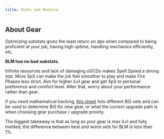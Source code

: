 ```yaml
---
title: Stats and Materia
---
```

## About Gear
Optimizing substats gives the least return on dps when compared to being proficient at your job, having high uptime, handling mechanics efficiently, etc.


**BLM has no bad substats.**

Infinite resources and lack of damaging oGCDs makes Spell Speed a strong stat. More SpS can make the job feel smoother to play and make Fire Phases less strict. Aim for higher iLvl gear and get SpS to personal preference and comfort level. After that, worry about your performance rather than gear.

If you need mathematical backing, [this sheet](https://docs.google.com/spreadsheets/d/1p_bF2q8xADYoCs0IrgKc7bIoGJYFF7YYhR6WJENc248/edit#gid=654212594) lists different BiS sets and can be used to determine BiS for new gear, or what the correct upgrade path is when choosing gear purchase / upgrade priority. 


The biggest takeaway is that as long as your gear is max iLvl and fully melded, the difference between best and worst sets for BLM is less than 1%.
